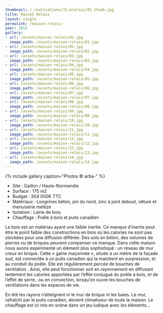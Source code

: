```yaml
---
thumbnail: /_realisations/15.mrelais/01_thumb.jpg
title: Maison Relais
layout: single
permalink: /maison-relais/
year: 2012
gallery:
- url: /assets/maison-relais/01.jpg
  image_path: /assets/maison-relais/01.jpg
- url: /assets/maison-relais/02.jpg
  image_path: /assets/maison-relais/02.jpg
- url: /assets/maison-relais/03.jpg
  image_path: /assets/maison-relais/03.jpg
- url: /assets/maison-relais/04.jpg
  image_path: /assets/maison-relais/04.jpg
- url: /assets/maison-relais/05.jpg
  image_path: /assets/maison-relais/05.jpg
- url: /assets/maison-relais/06.jpg
  image_path: /assets/maison-relais/06.jpg
- url: /assets/maison-relais/07.jpg
  image_path: /assets/maison-relais/07.jpg
- url: /assets/maison-relais/08.jpg
  image_path: /assets/maison-relais/08.jpg
- url: /assets/maison-relais/09.jpg
  image_path: /assets/maison-relais/09.jpg
- url: /assets/maison-relais/10.jpg
  image_path: /assets/maison-relais/10.jpg
- url: /assets/maison-relais/11.jpg
  image_path: /assets/maison-relais/11.jpg
- url: /assets/maison-relais/12.jpg
  image_path: /assets/maison-relais/12.jpg
- url: /assets/maison-relais/13.jpg
  image_path: /assets/maison-relais/13.jpg
- url: /assets/maison-relais/14.jpg
  image_path: /assets/maison-relais/14.jpg
---
```



{% include gallery caption="Photos © arba-" %}

  * Site : Gaillon / Haute-Normandie
  * Surface : 175 m2
  * Budget : 304 000€ TTC
  * Matériaux : Longrines béton, pin du nord, zinc à joint debout, vêture et menuiserie mélèze
  * Isolation : Laine de bois
  * Chauffage : Poêle à bois et puits canadien

Le bois est un matériau ayant une faible inertie. Ce manque d’inertie peut être le point faible des constructions en bois où les calories ne sont pas stockées pour une diffusion différée. Des sols en béton, des volumes de pierres ou de briques peuvent compenser ce manque.
Dans cette maison nous avons expérimenté un élément plus sophistiqué :  un réseau de mur creux en brique.
Cette « gaine maçonnée », située à un mètre de la façade sud, est connectée à un puits canadien qui la maintient en surpression, et au conduit du poêle.
Elle est régulièrement percée de bouches de ventilation .
Ainsi, elle peut fonctionner soit en rayonnement en diffusant lentement les calories apportées par l’effet conjugué du poêle à bois, et de l’effet de serre…ou en convection, lorsqu’on ouvre les bouches de ventilations dans les espaces de vie.

En été les rayons n’atteignent ni le mur de brique ni les baies. Le mur, rafraîchi par le puits canadien, devient climatiseur de toute la maison. Le chauffage est ici mis en scène dans un jeu ludique avec les éléments…